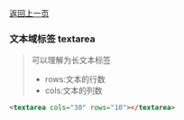[返回上一页](/README.md)

### 文本域标签 textarea

> 可以理解为长文本标签
>
> - rows:文本的行数
> - cols:文本的列数

```html
<textarea cols="30" rows="10"></textarea>
```

